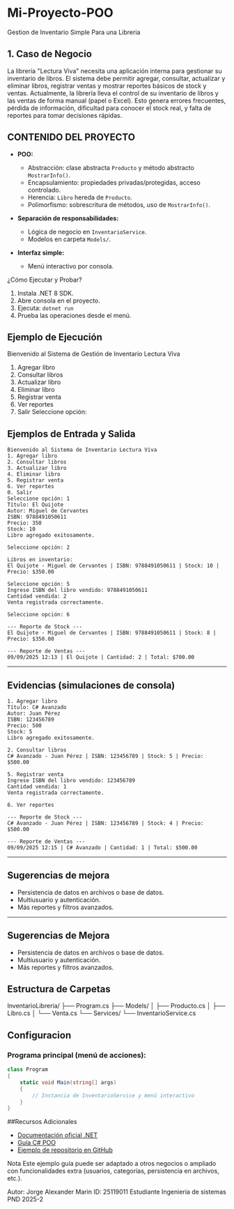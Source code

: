 
# Mi-Proyecto-POO
Gestion de Inventario Simple Para una Libreria

## 1. Caso de Negocio
La librería "Lectura Viva" necesita una aplicación interna para gestionar su inventario de libros. El sistema debe permitir agregar, consultar, actualizar y eliminar libros, registrar ventas y mostrar reportes básicos de stock y ventas.
Actualmente, la librería lleva el control de su inventario de libros y las ventas de forma manual (papel o Excel). Esto genera errores frecuentes, pérdida de información, dificultad para conocer el stock real, y falta de reportes para tomar decisiones rápidas.

## CONTENIDO DEL PROYECTO
- **POO:**  
  - Abstracción: clase abstracta `Producto` y método abstracto `MostrarInfo()`.
  - Encapsulamiento: propiedades privadas/protegidas, acceso controlado.
  - Herencia: `Libro` hereda de `Producto`.
  - Polimorfismo: sobrescritura de métodos, uso de `MostrarInfo()`.

- **Separación de responsabilidades:**  
  - Lógica de negocio en `InventarioService`.
  - Modelos en carpeta `Models/`.

- **Interfaz simple:**  
  - Menú interactivo por consola.
 
¿Cómo Ejecutar y Probar?
1. Instala .NET 8 SDK.
2. Abre consola en el proyecto.
3. Ejecuta: `dotnet run`
4. Prueba las operaciones desde el menú.

## Ejemplo de Ejecución

Bienvenido al Sistema de Gestión de Inventario Lectura Viva
1. Agregar libro
2. Consultar libros
3. Actualizar libro
4. Eliminar libro
5. Registrar venta
6. Ver reportes
0. Salir
Seleccione opción:

 ## Ejemplos de Entrada y Salida

```text
Bienvenido al Sistema de Inventario Lectura Viva
1. Agregar libro
2. Consultar libros
3. Actualizar libro
4. Eliminar libro
5. Registrar venta
6. Ver reportes
0. Salir
Seleccione opción: 1
Título: El Quijote
Autor: Miguel de Cervantes
ISBN: 9788491050611
Precio: 350
Stock: 10
Libro agregado exitosamente.

Seleccione opción: 2

Libros en inventario:
El Quijote - Miguel de Cervantes | ISBN: 9788491050611 | Stock: 10 | Precio: $350.00

Seleccione opción: 5
Ingrese ISBN del libro vendido: 9788491050611
Cantidad vendida: 2
Venta registrada correctamente.

Seleccione opción: 6

--- Reporte de Stock ---
El Quijote - Miguel de Cervantes | ISBN: 9788491050611 | Stock: 8 | Precio: $350.00

--- Reporte de Ventas ---
09/09/2025 12:13 | El Quijote | Cantidad: 2 | Total: $700.00
```

---

## Evidencias (simulaciones de consola)

```text
1. Agregar libro
Título: C# Avanzado
Autor: Juan Pérez
ISBN: 123456789
Precio: 500
Stock: 5
Libro agregado exitosamente.

2. Consultar libros
C# Avanzado - Juan Pérez | ISBN: 123456789 | Stock: 5 | Precio: $500.00

5. Registrar venta
Ingrese ISBN del libro vendido: 123456789
Cantidad vendida: 1
Venta registrada correctamente.

6. Ver reportes

--- Reporte de Stock ---
C# Avanzado - Juan Pérez | ISBN: 123456789 | Stock: 4 | Precio: $500.00

--- Reporte de Ventas ---
09/09/2025 12:15 | C# Avanzado | Cantidad: 1 | Total: $500.00
```

---

## Sugerencias de mejora

- Persistencia de datos en archivos o base de datos.
- Multiusuario y autenticación.
- Más reportes y filtros avanzados.

---


## Sugerencias de Mejora
- Persistencia de datos en archivos o base de datos.
- Multiusuario y autenticación.
- Más reportes y filtros avanzados.

## Estructura de Carpetas

InventarioLibreria/
├── Program.cs
├── Models/
│   ├── Producto.cs
│   ├── Libro.cs
│   └── Venta.cs
└── Services/
    └── InventarioService.cs

## Configuracion
### **Programa principal (menú de acciones):**
```csharp
class Program
{
    static void Main(string[] args)
    {
        // Instancia de InventarioService y menú interactivo
    }
}

```
##Recursos Adicionales

- [Documentación oficial .NET](https://learn.microsoft.com/es-es/dotnet/)
- [Guía C# POO](https://learn.microsoft.com/es-es/dotnet/csharp/programming-guide/concepts/object-oriented-programming)
- [Ejemplo de repositorio en GitHub](https://github.com/dotnet/samples/tree/main/csharp/getting-started/console-teleprompter)

Nota
Este ejemplo guía puede ser adaptado a otros negocios o ampliado con funcionalidades extra (usuarios, categorías, persistencia en archivos, etc.).

Autor:
Jorge Alexander Marin
ID: 25119011
Estudiante Ingenieria de sistemas
PND 2025-2


  

